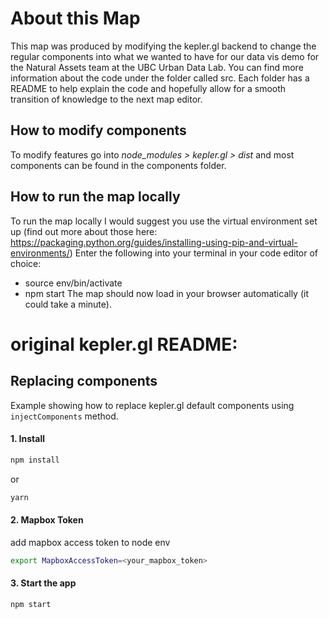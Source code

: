 # About this Map
This map was produced by modifying the kepler.gl backend to change the regular components into what we wanted to have for our data vis demo for the Natural Assets team at the UBC Urban Data Lab. You can find more information about the code under the folder called src. Each folder has a README to help explain the code and hopefully allow for a smooth transition of knowledge to the next map editor.

## How to modify components
To modify features go into _node_modules > kepler.gl > dist_ and most components can be found in the components folder. 

## How to run the map locally
To run the map locally I would suggest you use the virtual environment set up (find out more about those here: https://packaging.python.org/guides/installing-using-pip-and-virtual-environments/)
Enter the following into your terminal in your code editor of choice: 
- source env/bin/activate
- npm start
The map should now load in your browser automatically (it could take a minute).


# original kepler.gl README: 
## Replacing components

Example showing how to replace kepler.gl default components using `injectComponents` method.

#### 1. Install

```sh
npm install
```

or

```sh
yarn
```


#### 2. Mapbox Token
add mapbox access token to node env

```sh
export MapboxAccessToken=<your_mapbox_token>
```

#### 3. Start the app

```sh
npm start
```
